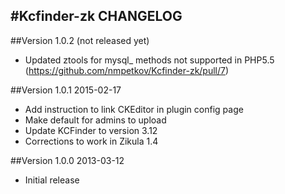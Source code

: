 #Kcfinder-zk CHANGELOG
----------------------

##Version 1.0.2 (not released yet)
- Updated ztools for mysql_ methods not supported in PHP5.5 (https://github.com/nmpetkov/Kcfinder-zk/pull/7)

##Version 1.0.1 2015-02-17
- Add instruction to link CKEditor in plugin config page
- Make default for admins to upload
- Update KCFinder to version 3.12
- Corrections to work in Zikula 1.4

##Version 1.0.0 2013-03-12
- Initial release